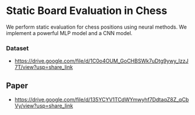 # Static Board Evaluation in Chess

We perform static evaluation for chess positions using neural methods.
We implement a powerful MLP model and a CNN model.

### Dataset

- https://drive.google.com/file/d/1C0o4OUM_GoCHBSWk7uDtg9ywy_IzzJ7T/view?usp=share_link

## Paper

- https://drive.google.com/file/d/135YCYV1TCdWYmwyhf7DdtaqZ8Z_qCbVy/view?usp=share_link
